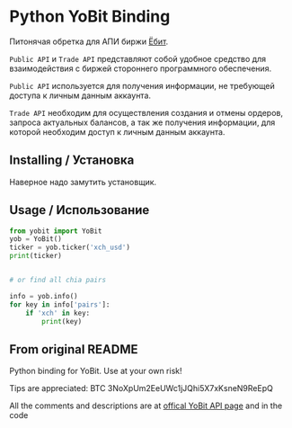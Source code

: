 # Python YoBit Binding

Питонячая обретка для АПИ биржи [Ёбит](https://yobit.net/ru/api).

`Public API` и `Trade API` представляют собой удобное средство для взаимодействия с биржей стороннего программного обеспечения.

`Public API` используется для получения информации, не требующей доступа к личным данным аккаунта.

`Trade API` необходим для осуществления создания и отмены ордеров, запроса актуальных балансов, а так же получения информации, для которой необходим доступ к личным данным аккаунта.

## Installing / Установка

Наверное надо замутить установщик.

## Usage / Использование

```python
from yobit import YoBit
yob = YoBit()
ticker = yob.ticker('xch_usd')
print(ticker)


# or find all chia pairs

info = yob.info()
for key in info['pairs']:
    if 'xch' in key:
        print(key)
```

## From original README

Python binding for YoBit. Use at your own risk!

Tips are appreciated: BTC 3NoXpUm2EeUWc1jJQhi5X7xKsneN9ReEpQ

All the comments and descriptions are at [offical YoBit API page](https://yobit.net/en/api) and in the code